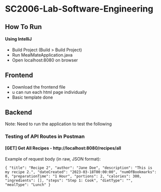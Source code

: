 # SC2006-Lab-Software-Engineering

## How To Run
#### Using IntelliJ
- Build Project (Build > Build Project)
- Run MealMateApplication.java
- Open localhost:8080 on browser

## Frontend
- Download the frontend file
- u can run each html page individually
- Basic template done 

## Backend
Note: Need to run the application to test the following

### Testing of API Routes in Postman

#### [GET] Get All Recipes - http://localhost:8080/recipes/all

Example of request body (in raw, JSON format):

`{
    "title": "Recipe 2",
    "author": "Jane Doe",
    "description": "This is my recipe 2.",
    "dateCreated": "2023-03-18T00:00:00",
    "numOfBookmarks": 0,
    "preparationTime": "1 Hour",
    "portions": 2,
    "calories": 300,
    "ingredients": [],
    "steps": "Step 1: Cook",
    "dietType": "",
    "mealType": "Lunch"
}`
